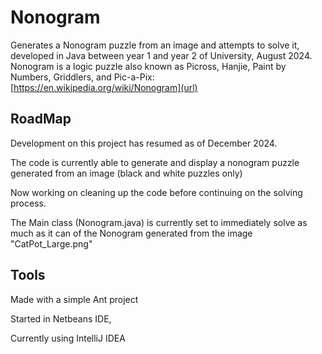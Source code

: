 # Nonogram

Generates a Nonogram puzzle from an image and attempts to solve it, developed in Java between year 1 and year 2 of University, August 2024.
Nonogram is a logic puzzle also known as Picross, Hanjie, Paint by Numbers, Griddlers, and Pic-a-Pix: [https://en.wikipedia.org/wiki/Nonogram](url)

## RoadMap
Development on this project has resumed as of December 2024.

The code is currently able to generate and display a nonogram puzzle generated from an image (black and white puzzles only)

Now working on cleaning up the code before continuing on the solving process.

The Main class (Nonogram.java) is currently set to immediately solve as much as it can of the Nonogram generated from the image "CatPot_Large.png"

## Tools
Made with a simple Ant project

Started in Netbeans IDE,

Currently using IntelliJ IDEA